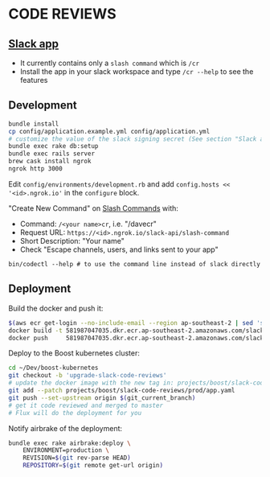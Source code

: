 CODE REVIEWS
============

[Slack app](https://api.slack.com/apps/ANM8CQ1DG/general)
---------------------------------------------------------

- It currently contains only a `slash command` which is `/cr`
- Install the app in your slack workspace and type `/cr --help` to see the features

Development
-----------

```bash
bundle install
cp config/application.example.yml config/application.yml
# customize the value of the slack signing secret (See section "Slack app")
bundle exec rake db:setup
bundle exec rails server
brew cask install ngrok
ngrok http 3000
``` 

Edit `config/environments/development.rb` and add `config.hosts << '<id>.ngrok.io'` in the `configure` block.

"Create New Command" on [Slash Commands](https://api.slack.com/apps/ANM8CQ1DG/slash-commands) with:

* Command: `/<your name>cr`, i.e. "/davecr"
* Request URL: `https://<id>.ngrok.io/slack-api/slash-command`
* Short Description: "Your name"
* Check "Escape channels, users, and links sent to your app"

```
bin/codectl --help # to use the command line instead of slack directly
```

Deployment
----------

Build the docker and push it:
```bash
$(aws ecr get-login --no-include-email --region ap-southeast-2 | sed 's|https://||')
docker build -t 581987047035.dkr.ecr.ap-southeast-2.amazonaws.com/slack-code-reviews:$(git rev-parse --short=7 HEAD) .
docker push     581987047035.dkr.ecr.ap-southeast-2.amazonaws.com/slack-code-reviews:$(git rev-parse --short=7 HEAD)
```

Deploy to the Boost kubernetes cluster:
```bash
cd ~/Dev/boost-kubernetes
git checkout -b 'upgrade-slack-code-reviews'
# update the docker image with the new tag in: projects/boost/slack-code-reviews/prod/app.yaml
git add --patch projects/boost/slack-code-reviews/prod/app.yaml
git push --set-upstream origin $(git_current_branch)
# get it code reviewed and merged to master
# Flux will do the deployment for you
```

Notify airbrake of the deployment:
```bash
bundle exec rake airbrake:deploy \
    ENVIRONMENT=production \
    REVISION=$(git rev-parse HEAD)
    REPOSITORY=$(git remote get-url origin)
```
